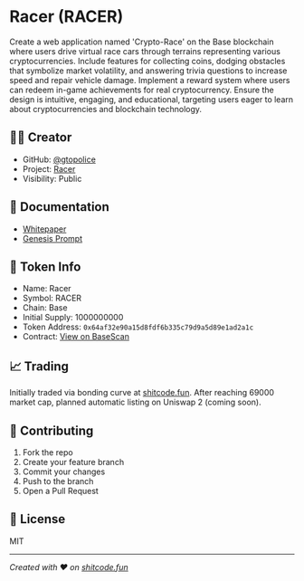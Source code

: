 # Racer (RACER)

Create a web application named 'Crypto-Race' on the Base blockchain where users drive virtual race cars through terrains representing various cryptocurrencies. Include features for collecting coins, dodging obstacles that symbolize market volatility, and answering trivia questions to increase speed and repair vehicle damage. Implement a reward system where users can redeem in-game achievements for real cryptocurrency. Ensure the design is intuitive, engaging, and educational, targeting users eager to learn about cryptocurrencies and blockchain technology.

## 👨‍💻 Creator
- GitHub: [@gtopolice](https://github.com/gtopolice)
- Project: [Racer](https://github.com/shitcode-fun/racer)
- Visibility: Public

## 📄 Documentation
- [Whitepaper](./Whitepaper.md)
- [Genesis Prompt](./GenesisPrompt.md)


## 🚀 Token Info
- Name: Racer
- Symbol: RACER
- Chain: Base
- Initial Supply: 1000000000
- Token Address: `0x64af32e90a15d8fdf6b335c79d9a5d89e1ad2a1c`
- Contract: [View on BaseScan](https://basescan.org/address/0x64af32e90a15d8fdf6b335c79d9a5d89e1ad2a1c)

## 📈 Trading
Initially traded via bonding curve at [shitcode.fun](https://shitcode.fun).
After reaching 69000 market cap, planned automatic listing on Uniswap 2 (coming soon).

## 🤝 Contributing
1. Fork the repo
2. Create your feature branch
3. Commit your changes
4. Push to the branch
5. Open a Pull Request

## 📜 License
MIT

---
*Created with ❤️ on [shitcode.fun](https://shitcode.fun)*